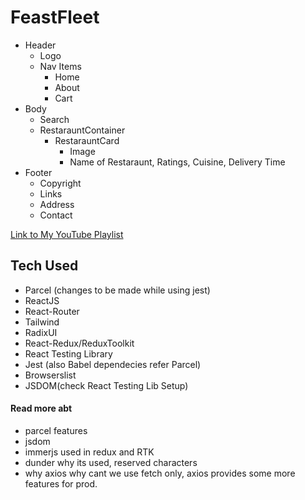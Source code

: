 # FeastFleet

 - Header
   - Logo
   - Nav Items
       - Home
       - About
       - Cart
 - Body
   - Search
   - RestarauntContainer
       - RestarauntCard
           - Image
           - Name of Restaraunt, Ratings, Cuisine, Delivery Time
 - Footer
   - Copyright
   - Links
   - Address
   - Contact

[Link to My YouTube Playlist](https://www.youtube.com/playlist?list=PLv0NDwUJQ2wSAUtqnJFDrLjq4kuqh2bRg)


   
## Tech Used
- Parcel (changes to be made while using jest)
- ReactJS
- React-Router
- Tailwind
- RadixUI
- React-Redux/ReduxToolkit
- React Testing Library
- Jest (also Babel dependecies refer Parcel)
- Browserslist
- JSDOM(check React Testing Lib Setup)


#### Read more abt
- parcel features
- jsdom
- immerjs used in redux and RTK
- dunder why its used, reserved characters
- why axios why cant we use fetch only, axios provides some more features for prod.
